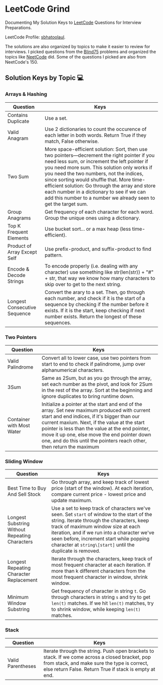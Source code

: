 # LeetCode Grind
Documenting My Solution Keys to [LeetCode](https://leetcode.com/) Questions for Interview Preparations.

LeetCode Profile: [sbhatoolaul](https://leetcode.com/sbhatoolaul/).

The solutions are also organized by topics to make it easier to review for interviews. I picked questions from the [Blind75](https://leetcode.com/discuss/general-discussion/460599/blind-75-leetcode-questions) problems and organized the topics like [NeetCode](https://neetcode.io/) did. Some of the questions I picked are also from NeetCode's 150.


## Solution Keys by Topic 💻

### Arrays & Hashing
| Question                                                  | Keys           |
| ----------------------------------------------------------| -------------- |
| Contains Duplicate                                        | Use a set.   |
| Valid Anagram                                             | Use 2 dictionaries to count the occurence of each letter in both words. Return True if they match, False otherwise. |
| Two Sum                                                   |  More space-efficient solution: Sort, then use two pointers—decrement the right pointer if you need less sum, or increment the left pointer if you need more sum. This solution only works if you need the two numbers, not the indices, since sorting would shuffle that. More time-efficient solution: Go through the array and store each number in a dictionary to see if we can add this number to a number we already seen to get the target sum.  |
| Group Anagrams                                            | Get frequency of each character for each word. Group the unique ones using a dictionary. |
| Top K Frequent Elements                                   | Use bucket sort... or a max heap (less time-efficient). |
| Product of Array Except Self                              | Use prefix-product, and suffix-product to find pattern. |
| Encode & Decode Strings                                   | To encode properly (i.e. dealing with any character) use something like str(len(str)) + "#" + str, that way we know how many characters to skip over to get to the next string. |
| Longest Consecutive Sequence                              | Convert the arary to a set. Then, go through each number, and check if it is the start of a sequence by checking if the number before it exists. If it is the start, keep checking if next number exists. Return the longest of these sequences. |

### Two Pointers
| Question                                                  | Keys          |
| --------------------------------------------------------- | ------------- |
| Valid Palindrome                                          | Convert all to lower case, use two pointers from start to end to check if palindrome, jump over alphanumerical characters. |
| 3Sum                                                      | Same as 2Sum, but as you go through the array, set each number as the pivot, and look for 2Sum in the rest of the array. Sort at the beginning and ignore duplicates to bring runtime down.  |
| Container with Most Water                                 | Initialize a pointer at the start and end of the array. Set new maximum produced with current start and end indices, if it's bigger than our current maxium. Next, if the value at the start pointer is less than the value at the end pointer, move it up one, else move the end pointer down one, and do this until the pointers reach other, then return the maximum 


### Sliding Window
| Question                                                  | Keys          |
| --------------------------------------------------------- | ------------- |
| Best Time to Buy And Sell Stock                           | Go through array, and keep track of lowest price (start of the window). At each iteration, compare current price - lowest price and update maximum. |
| Longest Substring Without Repeating Characters            | Use a set to keep track of characters we've seen. Set `start` of window to the start of the string. Iterate through the characters, keep track of maximum window size at each iteration, and if we run into a character we've seen before, increment start while popping character at `string\[start]` until the duplicate is removed.|
| Longest Repeating Character Replacement                   | Iterate through the characters, keep track of most frequent character at each iteration. If more than k different characters from the most frequent character in window, shrink window.  |
| Minimum Window Substring                                  | Get frequency of character in string `t`. Go through characters in string `s` and try to get `len(t)` matches. If we hit `len(t)` matches, try to shrink window, while keeping `len(t)` matches.  |


### Stack
| Question                                                  | Keys          |
| --------------------------------------------------------- | ------------- |
| Valid Parentheses                                         | Iterate through the string. Push open brackets to stack. If we come across a closed bracket, pop from stack, and make sure the type is correct, else return False. Return True if stack is empty at end.  |